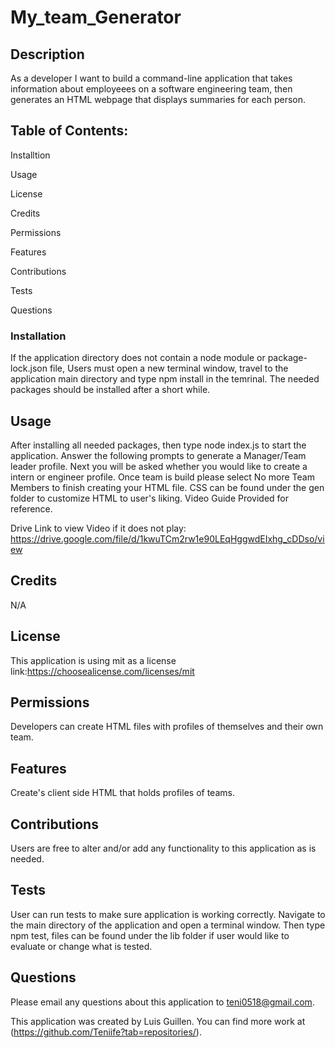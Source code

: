 # My_team_Generator

## Description
As a developer I want to build a command-line application that takes information about employeees on a software engineering team, then generates an HTML webpage that displays summaries for each person.

## Table of Contents:
Installtion

Usage

License

Credits

Permissions

Features

Contributions

Tests

Questions

### Installation
If the application directory does not contain a node module or package-lock.json file, Users must open a new terminal window, travel to the application main directory and type npm install in the temrinal. The needed packages should be installed after a short while.

## Usage
After installing all needed packages, then type node index.js to start the application. Answer the following prompts to generate a Manager/Team leader profile. Next you will be asked whether you would like to create a intern or engineer profile. Once team is build please select No more Team Members to finish creating your HTML file. CSS can be found under the gen folder to customize HTML to user's liking. Video Guide Provided for reference.

Drive Link to view Video if it does not play: https://drive.google.com/file/d/1kwuTCm2rw1e90LEqHggwdEIxhg_cDDso/view

## Credits
N/A

## License
This application is using mit as a license
link:https://choosealicense.com/licenses/mit

## Permissions
Developers can create HTML files with profiles of themselves and their own team.

## Features
Create's client side HTML that holds profiles of teams.

## Contributions
Users are free to alter and/or add any functionality to this application as is needed.

## Tests
User can run tests to make sure application is working correctly. Navigate to the main directory of the application and open a terminal window. Then type npm test, files can be found under the lib folder if user would like to evaluate or change what is tested.

## Questions
Please email any questions about this application to teni0518@gmail.com.

This application was created by Luis Guillen. You can find more work at (https://github.com/Teniife?tab=repositories/).
